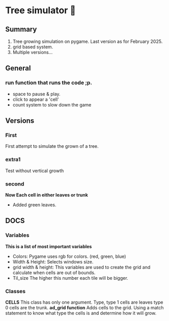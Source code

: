# Tree simulator 🌳
## Summary
1. Tree growing simulation on pygame. Last version as for February 2025.
2. grid based system.
3. Multiple versions...
## General
### run function that runs the code ;p.
- space to pause & play.
- click to appear a 'cell'
- count system to slow down the game
## Versions
### First
First attempt to simulate the grown of a tree.
### extra1
Test without vertical growth
### second
**Now Each cell in either leaves or trunk**
- Added green leaves.
## DOCS
### Variables
**This is a list of most important variables**
- Colors: 
Pygame uses rgb for colors. (red, green, blue)
- Width & Height:
Selects windows size.
- grid width & height:
This variables are used to create the grid and calculate when cells are out of bounds.
- Til_size
The higher this number each tile will be bigger. 
### Classes
**CELLS**
This class has only one argument. Type, type 1 cells are leaves type 0 cells are the trunk.
**ad_grid function**
Adds cells to the grid. 
Using a match statement to know what type the cells is and determine how it will grow.